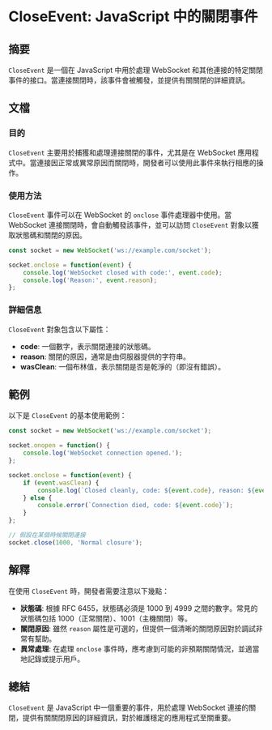 <!--
Meta Description: # CloseEvent: JavaScript 中的關閉事件 ## 摘要 `CloseEvent` 是一個在 JavaScript 中用於處理 WebSocket 和其他連接的特定關閉事件的接口。當連接關閉時，該事件會被觸發，並提供有關關閉的詳細資訊。 ## 文檔 ### 目的 `CloseEve...
Meta Keywords: closeevent, websocket, socket, event, code
-->

# CloseEvent: JavaScript 中的關閉事件

## 摘要
`CloseEvent` 是一個在 JavaScript 中用於處理 WebSocket 和其他連接的特定關閉事件的接口。當連接關閉時，該事件會被觸發，並提供有關關閉的詳細資訊。

## 文檔
### 目的
`CloseEvent` 主要用於捕獲和處理連接關閉的事件，尤其是在 WebSocket 應用程式中。當連接因正常或異常原因而關閉時，開發者可以使用此事件來執行相應的操作。

### 使用方法
`CloseEvent` 事件可以在 WebSocket 的 `onclose` 事件處理器中使用。當 WebSocket 連接關閉時，會自動觸發該事件，並可以訪問 `CloseEvent` 對象以獲取狀態碼和關閉的原因。

```javascript
const socket = new WebSocket('ws://example.com/socket');

socket.onclose = function(event) {
    console.log('WebSocket closed with code:', event.code);
    console.log('Reason:', event.reason);
};
```

### 詳細信息
`CloseEvent` 對象包含以下屬性：
- **code**: 一個數字，表示關閉連接的狀態碼。
- **reason**: 關閉的原因，通常是由伺服器提供的字符串。
- **wasClean**: 一個布林值，表示關閉是否是乾淨的（即沒有錯誤）。

## 範例
以下是 `CloseEvent` 的基本使用範例：

```javascript
const socket = new WebSocket('ws://example.com/socket');

socket.onopen = function() {
    console.log('WebSocket connection opened.');
};

socket.onclose = function(event) {
    if (event.wasClean) {
        console.log(`Closed cleanly, code: ${event.code}, reason: ${event.reason}`);
    } else {
        console.error(`Connection died, code: ${event.code}`);
    }
};

// 假設在某個時候關閉連接
socket.close(1000, 'Normal closure');
```

## 解釋
在使用 `CloseEvent` 時，開發者需要注意以下幾點：
- **狀態碼**: 根據 RFC 6455，狀態碼必須是 1000 到 4999 之間的數字。常見的狀態碼包括 1000（正常關閉）、1001（主機關閉）等。
- **關閉原因**: 雖然 `reason` 屬性是可選的，但提供一個清晰的關閉原因對於調試非常有幫助。
- **異常處理**: 在處理 `onclose` 事件時，應考慮到可能的非預期關閉情況，並適當地記錄或提示用戶。

## 總結
`CloseEvent` 是 JavaScript 中一個重要的事件，用於處理 WebSocket 連接的關閉，提供有關關閉原因的詳細資訊，對於維護穩定的應用程式至關重要。